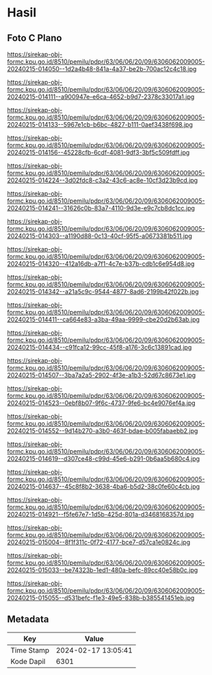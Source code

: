 # Hasil

## Foto C Plano

https://sirekap-obj-formc.kpu.go.id/8510/pemilu/pdpr/63/06/06/20/09/6306062009005-20240215-014050--1d2a4b48-841a-4a37-be2b-700ac12c4c18.jpg

https://sirekap-obj-formc.kpu.go.id/8510/pemilu/pdpr/63/06/06/20/09/6306062009005-20240215-014111--a900947e-e6ca-4652-b9d7-2378c33017a1.jpg

https://sirekap-obj-formc.kpu.go.id/8510/pemilu/pdpr/63/06/06/20/09/6306062009005-20240215-014133--5967e1cb-b6bc-4827-b111-0aef3438f698.jpg

https://sirekap-obj-formc.kpu.go.id/8510/pemilu/pdpr/63/06/06/20/09/6306062009005-20240215-014156--45228cfb-6cdf-4081-9df3-3bf5c509fdff.jpg

https://sirekap-obj-formc.kpu.go.id/8510/pemilu/pdpr/63/06/06/20/09/6306062009005-20240215-014224--3d02fdc8-c3a2-43c6-ac8e-10cf3d23b9cd.jpg

https://sirekap-obj-formc.kpu.go.id/8510/pemilu/pdpr/63/06/06/20/09/6306062009005-20240215-014241--31626c0b-83a7-4110-9d3e-e9c7cb8dc1cc.jpg

https://sirekap-obj-formc.kpu.go.id/8510/pemilu/pdpr/63/06/06/20/09/6306062009005-20240215-014303--a1190d88-0c13-40cf-95f5-a0673381b511.jpg

https://sirekap-obj-formc.kpu.go.id/8510/pemilu/pdpr/63/06/06/20/09/6306062009005-20240215-014320--412a16db-a7f1-4c7e-b37b-cdb1c6e954d8.jpg

https://sirekap-obj-formc.kpu.go.id/8510/pemilu/pdpr/63/06/06/20/09/6306062009005-20240215-014342--a21a5c9c-9544-4877-8ad6-2199b42f022b.jpg

https://sirekap-obj-formc.kpu.go.id/8510/pemilu/pdpr/63/06/06/20/09/6306062009005-20240215-014411--ca664e83-a3ba-49aa-9999-cbe20d2b63ab.jpg

https://sirekap-obj-formc.kpu.go.id/8510/pemilu/pdpr/63/06/06/20/09/6306062009005-20240215-014434--c91fca12-99cc-45f8-a176-3c6c13891cad.jpg

https://sirekap-obj-formc.kpu.go.id/8510/pemilu/pdpr/63/06/06/20/09/6306062009005-20240215-014507--3ba7a2a5-2902-4f3e-a1b3-52d67c8673e1.jpg

https://sirekap-obj-formc.kpu.go.id/8510/pemilu/pdpr/63/06/06/20/09/6306062009005-20240215-014523--0ebf8b07-9f6c-4737-9fe6-bc4e9076ef4a.jpg

https://sirekap-obj-formc.kpu.go.id/8510/pemilu/pdpr/63/06/06/20/09/6306062009005-20240215-014552--9d14b270-a3b0-463f-bdae-b005fabaebb2.jpg

https://sirekap-obj-formc.kpu.go.id/8510/pemilu/pdpr/63/06/06/20/09/6306062009005-20240215-014619--d307ce48-c99d-45e6-b291-0b6aa5b680c4.jpg

https://sirekap-obj-formc.kpu.go.id/8510/pemilu/pdpr/63/06/06/20/09/6306062009005-20240215-014637--45c8f8b2-3638-4ba6-b5d2-38c0fe60c4cb.jpg

https://sirekap-obj-formc.kpu.go.id/8510/pemilu/pdpr/63/06/06/20/09/6306062009005-20240215-014921--f5fe67e7-1d5b-425d-801a-d3468168357d.jpg

https://sirekap-obj-formc.kpu.go.id/8510/pemilu/pdpr/63/06/06/20/09/6306062009005-20240215-015004--8f1f311c-0f72-4177-bce7-d57ca1e0824c.jpg

https://sirekap-obj-formc.kpu.go.id/8510/pemilu/pdpr/63/06/06/20/09/6306062009005-20240215-015033--be74323b-1ed1-480a-befc-89cc40e58b0c.jpg

https://sirekap-obj-formc.kpu.go.id/8510/pemilu/pdpr/63/06/06/20/09/6306062009005-20240215-015055--d531befc-f1e3-49e5-838b-b385541451eb.jpg


## Metadata

| Key        | Value               |
| ---------- | ------------------- |
| Time Stamp | 2024-02-17 13:05:41 |
| Kode Dapil | 6301                |



